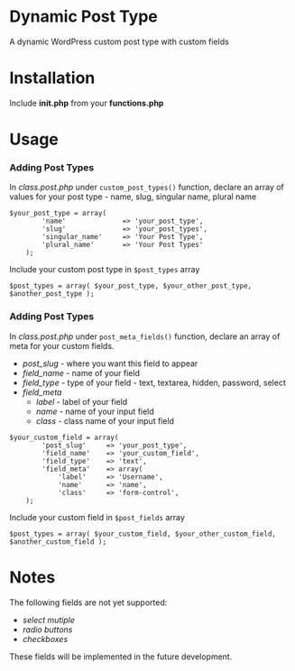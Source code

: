 # Dynamic Post Type
A dynamic WordPress custom post type with custom fields

# Installation
Include **init.php** from your **functions.php**

# Usage
### Adding Post Types
In *class.post.php* under ```custom_post_types()``` function, declare an array of values for your post type - name, slug, singular name, plural name

```
$your_post_type = array(
		'name'				=> 'your_post_type',
		'slug'				=> 'your_post_types',
		'singular_name'		=> 'Your Post Type',
		'plural_name'		=> 'Your Post Types'
	);
```

Include your custom post type in ```$post_types``` array

```
$post_types = array( $your_post_type, $your_other_post_type, $another_post_type );
```

### Adding Post Types
In *class.post.php* under ```post_meta_fields()``` function, declare an array of meta for your custom fields.

- *post_slug* - where you want this field to appear
- *field_name* - name of your field
- *field_type* - type of your field - text, textarea, hidden, password, select
- *field_meta*
  - *label* - label of your field
  - *name* - name of your input field
  - *class* - class name of your input field

```
$your_custom_field = array(
		'post_slug'		=> 'your_post_type',
		'field_name'	=> 'your_custom_field',
		'field_type'	=> 'text',
		'field_meta'	=> array(
			'label'		=> 'Username',
			'name'		=> 'name',
			'class'		=> 'form-control',
	);
```

Include your custom field in ```$post_fields``` array

```
$post_types = array( $your_custom_field, $your_other_custom_field, $another_custom_field );
```

# Notes
The following fields are not yet supported:
- *select mutiple*
- *radio buttons*
- *checkboxes*

These fields will be implemented in the future development.